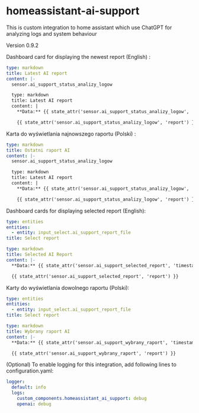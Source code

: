 # homeassistant-ai-support

This is custom integration to home assistant which use ChatGPT for analyzing logs and system behaviour
 
Version 0.9.2


Dashboard card for displaying the newest report (English) :

```yaml
type: markdown
title: Latest AI report
content: |-
  sensor.ai_support_status_analizy_logow

  type: markdown
  title: Latest AI report
  content: |
    **Data:** {{ state_attr('sensor.ai_support_status_analizy_logow', 'timestamp') }}

    {{ state_attr('sensor.ai_support_status_analizy_logow', 'report') }}
  ```

Karta do wyświetlania najnowszego raportu (Polski) :

```yaml
type: markdown
title: Ostatni raport AI
content: |-
  sensor.ai_support_status_analizy_logow

  type: markdown
  title: Latest AI report
  content: |
    **Data:** {{ state_attr('sensor.ai_support_status_analizy_logow', 'timestamp') }}

    {{ state_attr('sensor.ai_support_status_analizy_logow', 'report') }}
  ```


Dashboard cards for displaying selected report (English):

```yaml
type: entities
entities:
  - entity: input_select.ai_support_report_file
title: Select report
  ```

```yaml
type: markdown
title: Selected AI Report
content: |-
  **Data:** {{ state_attr('sensor.ai_support_selected_report', 'timestamp') }}

  {{ state_attr('sensor.ai_support_selected_report', 'report') }}
  ```

Karty do wyświetlania dowolnego raportu (Polski):

```yaml
type: entities
entities:
  - entity: input_select.ai_support_report_file
title: Select report
  ```

```yaml
type: markdown
title: Wybrany raport AI
content: |-
  **Data:** {{ state_attr('sensor.ai_support_wybrany_raport', 'timestamp') }}

  {{ state_attr('sensor.ai_support_wybrany_raport', 'report') }}
  ```

(Optional) To enable logging for this integration, add following lines to configuration.yaml:

```yaml
logger:
  default: info
  logs:
    custom_components.homeassistant_ai_support: debug
    openai: debug
```